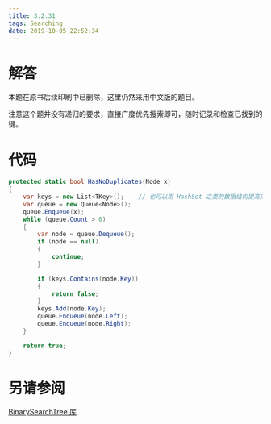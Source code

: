 ```yaml
---
title: 3.2.31
tags: Searching
date: 2019-10-05 22:52:34
---
```


# 解答

本题在原书后续印刷中已删除，这里仍然采用中文版的题目。

注意这个题并没有递归的要求，直接广度优先搜索即可，随时记录和检查已找到的键。

# 代码

```csharp
protected static bool HasNoDuplicates(Node x)
{
    var keys = new List<TKey>();    // 也可以用 HashSet 之类的数据结构提高效率。
    var queue = new Queue<Node>();
    queue.Enqueue(x);
    while (queue.Count > 0)
    {
        var node = queue.Dequeue();
        if (node == null)
        {
            continue;
        }

        if (keys.Contains(node.Key))
        {
            return false;
        }
        keys.Add(node.Key);
        queue.Enqueue(node.Left);
        queue.Enqueue(node.Right);
    }

    return true;
}
```

# 另请参阅

[BinarySearchTree 库](https://github.com/ikesnowy/Algorithms-4th-Edition-in-Csharp/tree/master/3%20Searching/3.2/BinarySearchTree)